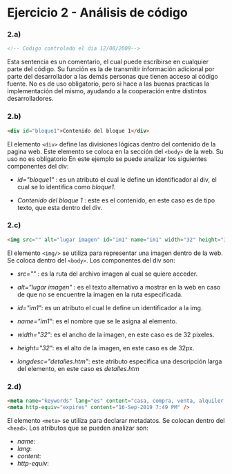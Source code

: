 # Ejercicio 2 - Análisis de código

### 2.a) 
````html
<!-- Codigo controlado el dia 12/08/2009-->
````
Esta sentencia es un comentario, el cual puede escribirse en cualquier parte del código.
Su función es la de transmitir información adicional por parte del desarrollador a las demás personas que tienen acceso al código fuente.
No es de uso obligatorio, pero si hace a las buenas practicas la implementación del mismo, ayudando a la cooperación entre distintos desarrolladores.


### 2.b) 
````html
<div id="bloque1">Contenido del bloque 1</div>
````

El elemento `<div>` define las divisiones lógicas dentro del contenido de la pagina web.
Este elemento se coloca en la sección del `<body>` de la web.
Su uso no es obligatorio
En este ejemplo se puede analizar los siguientes componentes del div:
- *id="bloque1"* : es un atributo el cual le define un identificador al div, el cual se lo identifica como *bloque1*.

- *Contenido del bloque 1* : este es el contenido, en este caso es de tipo texto, que esta dentro del div. 


### 2.c) 

````html
<img src="" alt="lugar imagen" id="im1" name="im1" width="32" height="32" longdesc="detalles.htm"/>
````

El elemento `<img/>`  se utiliza para representar una imagen dentro de la web.
Se coloca dentro del `<body>`.
Los componentes del div son:
- *src=""* : es la ruta del archivo imagen al cual se quiere acceder.

- *alt="lugar imagen"* : es el texto alternativo a mostrar en la web en caso de que no se encuentre la imagen en la ruta especificada.

- *id="im1"*: es un atributo el cual le define un identificador a la img.

- *name="im1"*: es el nombre que se le asigna al elemento.

- *width="32"*: es el ancho de la imagen, en este caso es de 32 pixeles.

- *height="32"*: es el alto de la imagen, en este caso es de 32px.

- *longdesc="detalles.htm"*: este atributo especifica una descripción larga del elemento, en este caso es *detalles.htm*


### 2.d) 

````html
<meta name="keywords" lang="es" content="casa, compra, venta, alquiler " />
<meta http-equiv="expires" content="16-Sep-2019 7:49 PM" />
````
El elemento `<meta>`  se utiliza para declarar metadatos.
Se colocan dentro del `<head>`.
Los atributos que se pueden analizar son:
- *name*:
- *lang*:
- *content*:
- *http-equiv*:











<!--stackedit_data:
eyJoaXN0b3J5IjpbLTE5NjMyODU5OTYsMTM4MTA5MjcwNSw3Mz
A5OTgxMTZdfQ==
-->